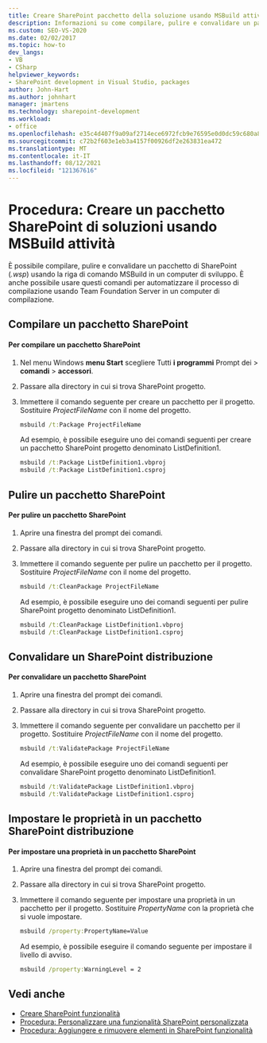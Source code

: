 ```yaml
---
title: Creare SharePoint pacchetto della soluzione usando MSBuild attività
description: Informazioni su come compilare, pulire e convalidare un pacchetto della soluzione SharePoint (con estensione wsp) usando le attività della riga di comando MSBuild in un computer di sviluppo.
ms.custom: SEO-VS-2020
ms.date: 02/02/2017
ms.topic: how-to
dev_langs:
- VB
- CSharp
helpviewer_keywords:
- SharePoint development in Visual Studio, packages
author: John-Hart
ms.author: johnhart
manager: jmartens
ms.technology: sharepoint-development
ms.workload:
- office
ms.openlocfilehash: e35c4d407f9a09af2714ece6972fcb9e76595e0d0dc59c680a82dbb2ec776f86
ms.sourcegitcommit: c72b2f603e1eb3a4157f00926df2e263831ea472
ms.translationtype: MT
ms.contentlocale: it-IT
ms.lasthandoff: 08/12/2021
ms.locfileid: "121367616"
---
```

# <a name="how-to-create-a-sharepoint-solution-package-by-using-msbuild-tasks"></a>Procedura: Creare un pacchetto SharePoint di soluzioni usando MSBuild attività
  È possibile compilare, pulire e convalidare un pacchetto di SharePoint (*.wsp*) usando la riga di comando MSBuild in un computer di sviluppo. È anche possibile usare questi comandi per automatizzare il processo di compilazione usando Team Foundation Server in un computer di compilazione.

## <a name="build-a-sharepoint-package"></a>Compilare un pacchetto SharePoint

#### <a name="to-build-a-sharepoint-package"></a>Per compilare un pacchetto SharePoint

1. Nel menu Windows **menu Start** scegliere Tutti **i programmi** Prompt dei  >  **comandi**  >  **accessori**.

2. Passare alla directory in cui si trova SharePoint progetto.

3. Immettere il comando seguente per creare un pacchetto per il progetto. Sostituire *ProjectFileName* con il nome del progetto.

    ```cmd
    msbuild /t:Package ProjectFileName
    ```

     Ad esempio, è possibile eseguire uno dei comandi seguenti per creare un pacchetto SharePoint progetto denominato ListDefinition1.

    ```cmd
    msbuild /t:Package ListDefinition1.vbproj
    msbuild /t:Package ListDefinition1.csproj
    ```

## <a name="clean-a-sharepoint-package"></a>Pulire un pacchetto SharePoint

#### <a name="to-clean-a-sharepoint-package"></a>Per pulire un pacchetto SharePoint

1. Aprire una finestra del prompt dei comandi.

2. Passare alla directory in cui si trova SharePoint progetto.

3. Immettere il comando seguente per pulire un pacchetto per il progetto. Sostituire *ProjectFileName* con il nome del progetto.

    ```cmd
    msbuild /t:CleanPackage ProjectFileName
    ```

     Ad esempio, è possibile eseguire uno dei comandi seguenti per pulire SharePoint progetto denominato ListDefinition1.

    ```cmd
    msbuild /t:CleanPackage ListDefinition1.vbproj
    msbuild /t:CleanPackage ListDefinition1.csproj
    ```

## <a name="validate-a-sharepoint-package"></a>Convalidare un SharePoint distribuzione

#### <a name="to-validate-a-sharepoint-package"></a>Per convalidare un pacchetto SharePoint

1. Aprire una finestra del prompt dei comandi.

2. Passare alla directory in cui si trova SharePoint progetto.

3. Immettere il comando seguente per convalidare un pacchetto per il progetto. Sostituire *ProjectFileName* con il nome del progetto.

    ```cmd
    msbuild /t:ValidatePackage ProjectFileName
    ```

     Ad esempio, è possibile eseguire uno dei comandi seguenti per convalidare SharePoint progetto denominato ListDefinition1.

    ```cmd
    msbuild /t:ValidatePackage ListDefinition1.vbproj
    msbuild /t:ValidatePackage ListDefinition1.csproj
    ```

## <a name="set-properties-in-a-sharepoint-package"></a>Impostare le proprietà in un pacchetto SharePoint distribuzione

#### <a name="to-set-a-property-in-a-sharepoint-package"></a>Per impostare una proprietà in un pacchetto SharePoint

1. Aprire una finestra del prompt dei comandi.

2. Passare alla directory in cui si trova SharePoint progetto.

3. Immettere il comando seguente per impostare una proprietà in un pacchetto per il progetto. Sostituire *PropertyName* con la proprietà che si vuole impostare.

    ```cmd
    msbuild /property:PropertyName=Value
    ```

     Ad esempio, è possibile eseguire il comando seguente per impostare il livello di avviso.

    ```cmd
    msbuild /property:WarningLevel = 2
    ```

## <a name="see-also"></a>Vedi anche
- [Creare SharePoint funzionalità](../sharepoint/creating-sharepoint-features.md)
- [Procedura: Personalizzare una funzionalità SharePoint personalizzata](../sharepoint/how-to-customize-a-sharepoint-feature.md)
- [Procedura: Aggiungere e rimuovere elementi in SharePoint funzionalità](../sharepoint/how-to-add-and-remove-items-to-sharepoint-features.md)
